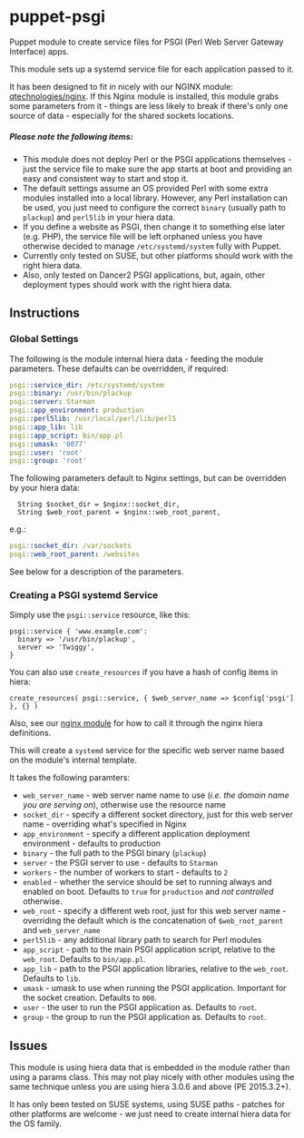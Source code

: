 # puppet-psgi
Puppet module to create service files for PSGI (Perl Web Server Gateway Interface) apps.

This module sets up a systemd service file for each application passed to it.

It has been designed to fit in nicely with our NGINX module: [qtechnologies/nginx](https://github.com/Q-Technologies/puppet-nginx.git).  If this Nginx module is installed, this module grabs some parameters from it - things are less likely to break if there's only one source of data - especially for the shared sockets locations.

##### Please note the following items:
* This module does not deploy Perl or the PSGI applications themselves - just the service file to make sure the app starts at boot and providing an easy and consistent way to start and stop it.
* The default settings assume an OS provided Perl with some extra modules installed into a local library.  However, any Perl installation can be used, you just need to configure the correct `binary` (usually path to `plackup`) and `perl5lib` in your hiera data.
* If you define a website as PSGI, then change it to something else later (e.g. PHP), the service file will be left orphaned unless you have otherwise decided to manage `/etc/systemd/system` fully with Puppet.
* Currently only tested on SUSE, but other platforms should work with the right hiera data.
* Also, only tested on Dancer2 PSGI applications, but, again, other deployment types should work with the right hiera data.

## Instructions
### Global Settings
The following is the module internal hiera data - feeding the module parameters.  These defaults can be overridden, if required:
```yaml
psgi::service_dir: /etc/systemd/system
psgi::binary: /usr/bin/plackup
psgi::server: Starman
psgi::app_environment: production
psgi::perl5lib: /usr/local/perl/lib/perl5
psgi::app_lib: lib
psgi::app_script: bin/app.pl
psgi::umask: '0077'
psgi::user: 'root'
psgi::group: 'root'
```
The following parameters default to Nginx settings, but can be overridden by your hiera data:
```puppet
  String $socket_dir = $nginx::socket_dir,
  String $web_root_parent = $nginx::web_root_parent,
```
e.g.:
```yaml
psgi::socket_dir: /var/sockets
psgi::web_root_parent: /websites

```
See below for a description of the parameters.
### Creating a PSGI systemd Service
Simply use the `psgi::service` resource, like this:
```puppet
psgi::service { 'www.example.com': 
  binary => '/usr/bin/plackup',
  server => 'Twiggy',
}
```
You can also use `create_resources` if you have a hash of config items in hiera:
```puppet
create_resources( psgi::service, { $web_server_name => $config['psgi'] }, {} )
```

Also, see our [nginx module](https://github.com/Q-Technologies/puppet-nginx.git) for how to call it through the nginx hiera definitions.

This will create a `systemd` service for the specific web server name based on the module's internal template.

It takes the following paramters:
* `web_server_name` - web server name name to use (*i.e. the domain name you are serving on*), otherwise use the resource name
* `socket_dir` - specify a different socket directory, just for this web server name - overriding what's specified in Nginx
* `app_environment` - specify a different application deployment environment - defaults to production
* `binary` - the full path to the PSGI binary (`plackup`)
* `server` - the PSGI server to use - defaults to `Starman`
* `workers` - the number of workers to start - defaults to `2`
* `enabled` - whether the service should be set to running always and enabled on boot.  Defaults to `true` for `production` and *not controlled* otherwise.
* `web_root` - specify a different web root, just for this web server name - overriding the default which is the concatenation of `$web_root_parent` and `web_server_name`
* `perl5lib` - any additional library path to search for Perl modules
* `app_script` - path to the main PSGI application script, relative to the `web_root`.  Defaults to `bin/app.pl`.
* `app_lib` - path to the PSGI application libraries, relative to the `web_root`.  Defaults to `lib`.
* `umask` - umask to use when running the PSGI application.  Important for the socket creation. Defaults to `000`.
* `user` - the user to run the PSGI application as.  Defaults to `root`.
* `group` - the group to run the PSGI application as.  Defaults to `root`.

## Issues
This module is using hiera data that is embedded in the module rather than using a params class.  This may not play nicely with other modules using the same technique unless you are using hiera 3.0.6 and above (PE 2015.3.2+).

It has only been tested on SUSE systems, using SUSE paths - patches for other platforms are welcome - we just need to create internal hiera data for the OS family.
